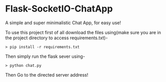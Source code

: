 # Flask-SocketIO-ChatApp
A simple and super minimalistic Chat App, for easy use!
<br>

To use this project first of all download the files using(make sure you are in the project directory to access requirements.txt)-<br>
```
> pip install -r requirements.txt
```

Then simply run the flask sever using-
```
> python chat.py
```

Then Go to the directed server address!
